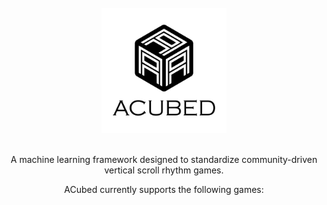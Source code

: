 <!-- PROJECT LOGO -->
<br />
<div align="center">
    <picture>
        <source srcset="assets/logo/acubed/dark-mode/acubed-logo.png"  media="(prefers-color-scheme: dark)">
        <img src="assets/logo/acubed/no-dark-mode/acubed-logo.png" alt="Logo" width="200px" height=auto>
    </picture>
  <br />
  <br />
  <p align="center">
    A machine learning framework designed to standardize community-driven vertical scroll rhythm games.
  </p>

  <p align="center">
    ACubed currently supports the following games:
  </p>


</div>
